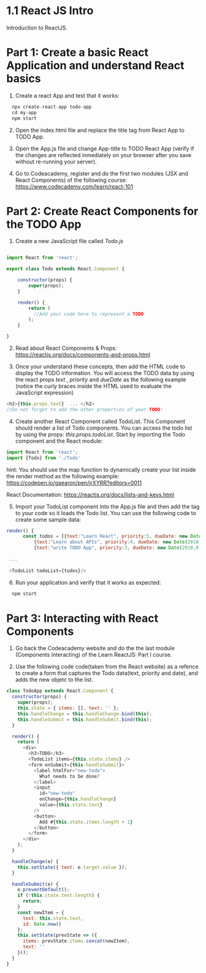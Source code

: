 # 1.1 React JS Intro
Introduction to ReactJS.

# Part 1: Create a basic React Application and understand React basics

1. Create a react App and test that it works:

```javascript
  npx create-react-app todo-app
  cd my-app
  npm start
```
2. Open the index.html file and replace the title tag from React App to TODO App.

3. Open the App.js file and change App-title to TODO React App (verify if the changes are reflected inmediately on your browser after you save without re-running your server).

4. Go to Codeacademy, register and do the first two modules (JSX and React Components) of the following course: https://www.codecademy.com/learn/react-101

# Part 2: Create React Components for the TODO App

1. Create a new JavaScript file called *Todo.js* 

```javascript

import React from 'react';

export class Todo extends React.Component {

    constructor(props) {
        super(props);
    }   

    render() {
        return (  
          //Add your code here to represent a TODO
        );
    }

}
```
2. Read about React Components & Props:  https://reactjs.org/docs/components-and-props.html

3. Once your understand these concepts, then add the HTML code to display the TODO information. You will access the TODO data by using the react props *text* ,  *priority* and *dueDate* as the following example (notice the curly braces inside the HTML used to evaluate the JavaScript expression)

```javascript
<h2>{this.props.text}  ... </h2> 
//Do not forget to add the other properties of your TODO!
```

4. Create another React Component called TodoList. This Component should render a list of Todo components. You can access the todo list by using the props: *this.props.todoList*. Start by importing the Todo component and the React module:

```javascript
import React from 'react';
import {Todo} from './Todo'
```

hint: You should use the map function to dynamically create your list inside the render method as the following example: https://codepen.io/gaearon/pen/jrXYRR?editors=0011

React Documentation: https://reactjs.org/docs/lists-and-keys.html 

5. Import your TodoList component into the App.js file and then add the <TodoList> tag to your code so it loads the Todo list.
  You can use the following code to create some sample data:

```javascript
render() {
      const todos = [{text:"Learn React", priority:5, dueDate: new Date() },
          {text:"Learn about APIs", priority:4, dueDate: new Date(2018,8,30) },
          {text:"write TODO App", priority:3, dueDate: new Date(2018,9,30) }];
 
 ...
 
 <TodoList todoList={todos}/>
```

6. Run your application and verify that it works as expected:

```javascript
  npm start 
```


# Part 3: Interacting with React Components

1. Go back the Codeacademy website and do the the last module (Components Interacting) of the Learn ReactJS: Part I
course.

2. Use the following code code(taken from the React website) as a refence to create a form that captures the Todo data(text, priority and date), and adds the new objetc to the list.

```javascript
class TodoApp extends React.Component {
  constructor(props) {
    super(props);
    this.state = { items: [], text: '' };
    this.handleChange = this.handleChange.bind(this);
    this.handleSubmit = this.handleSubmit.bind(this);
  }

  render() {
    return (
      <div>
        <h3>TODO</h3>
        <TodoList items={this.state.items} />
        <form onSubmit={this.handleSubmit}>
          <label htmlFor="new-todo">
            What needs to be done?
          </label>
          <input
            id="new-todo"
            onChange={this.handleChange}
            value={this.state.text}
          />
          <button>
            Add #{this.state.items.length + 1}
          </button>
        </form>
      </div>
    );
  }

  handleChange(e) {
    this.setState({ text: e.target.value });
  }

  handleSubmit(e) {
    e.preventDefault();
    if (!this.state.text.length) {
      return;
    }
    const newItem = {
      text: this.state.text,
      id: Date.now()
    };
    this.setState(prevState => ({
      items: prevState.items.concat(newItem),
      text: ''
    }));
  }
}
```
